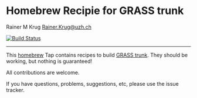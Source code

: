Homebrew Recipie for GRASS trunk
================
Rainer M Krug <Rainer.Krug@uzh.ch>

[![Build Status](https://travis-ci.org/GRASS-GIS/homebrew-grass-dev.svg?branch=master)](https://travis-ci.org/GRASS-GIS/homebrew-grass-dev)

---

This [homebrew](https://brew.sh) Tap contains recipes to build [GRASS trunk](https://grass.osgeo.org/development/svn/). They should be working, but nothing is guaranteed!

All contributions are welcome.

If you have questions, problems, suggestions, etc, please use the issue tracker.
